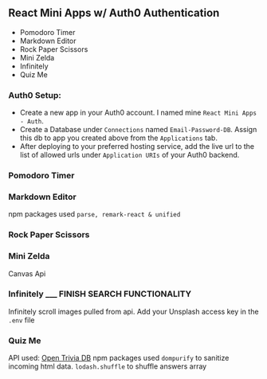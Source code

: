 ## React Mini Apps w/ Auth0 Authentication

-   Pomodoro Timer
-   Markdown Editor
-   Rock Paper Scissors
-   Mini Zelda
-   Infinitely
-   Quiz Me

### Auth0 Setup:

-   Create a new app in your Auth0 account. I named mine `React Mini Apps - Auth`.
-   Create a Database under `Connections` named `Email-Password-DB`. Assign this db to app you created above from the `Applications` tab.
-   After deploying to your preferred hosting service, add the live url to the list of allowed urls under `Application URIs` of your Auth0 backend.

### Pomodoro Timer

### Markdown Editor

npm packages used `parse, remark-react & unified`

### Rock Paper Scissors

### Mini Zelda

Canvas Api

### Infinitely \_\_\_ FINISH SEARCH FUNCTIONALITY

Infinitely scroll images pulled from api. Add your Unsplash access key in the `.env` file

### Quiz Me

API used: [Open Trivia DB](https://opentdb.com/)
npm packages used `dompurify` to sanitize incoming html data. `lodash.shuffle` to shuffle answers array
